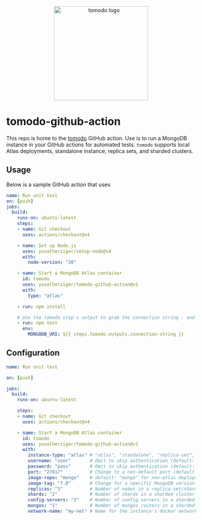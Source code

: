 <div align="center">
  <img height="250px" src="https://github.com/yuvalherziger/tomodo/raw/main/tomodo-nopg.png" alt="tomodo logo"></img>
</div>

# tomodo-github-action

This repo is home to the [tomodo](https://tomodo.dev) GitHub action.  Use is to run a MongoDB
instance in your GitHub actions for automated tests.  `tomodo` supports local Atlas deployments, standalone instance,
replica sets, and sharded clusters.

## Usage

Below is a sample GitHub action that uses

```yaml
name: Run unit test
on: [push]
jobs:
  build:
    runs-on: ubuntu-latest
    steps:
    - name: Git checkout
      uses: actions/checkout@v4

    - name: Set up Node.js
      uses: yuvalherziger/setup-node@v4
      with:
        node-version: "20"

    - name: Start a MongoDB Atlas container
      id: tomodo
      uses: yuvalherziger/tomodo-github-action@v1
      with:
        type: "atlas"

    - run: npm install

    # Use the tomodo step's output to grab the connection string - and you're done!
    - run: npm test
      env:
        MONGODB_URI: ${{ steps.tomodo.outputs.connection-string }}
```

## Configuration

```yaml
name: Run unit test

on: [push]

jobs:
  build:
    runs-on: ubuntu-latest

    steps:
    - name: Git checkout
      uses: actions/checkout@v4

    - name: Start a MongoDB Atlas container
      id: tomodo
      uses: yuvalherziger/tomodo-github-action@v1
      with:
        instance-type: "atlas" # "atlas", "standalone", "replica-set", "sharded" (default: "atlas")
        username: "user"       # Omit to skip authentication (default: "")
        password: "pass"       # Omit to skip authentication (default: "")
        port: "27017"          # Change to a non-default port (default: "27017")
        image-repo: "mongo"    # default: "mongo" for non-atlas deployments, "mongodb/mongodb-atlas-local" for Atlas
        image-tag: "7.0"       # Change for a specific MongoDB version (default: "latest")
        replicas: "3"          # Number of nodes in a replica-set/shard (default: "3")
        shards: "2"            # Number of shards in a sharded cluster (default: "2")
        config-servers: "3"    # Number of config servers in a sharded cluster (default: "1")
        mongos: "1"            # Number of mongos routers in a sharded cluster (default: "1")
        network-name: "my-net" # Name for the instance's docker network (default: "mongo-network")
```
